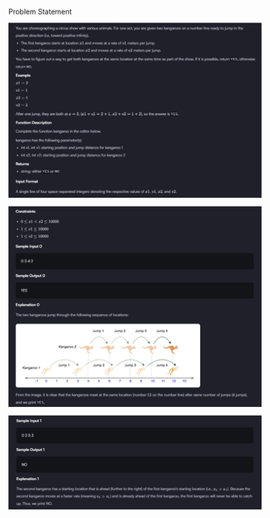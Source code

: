 Problem Statement

![alt text](/assets/1_Easy/14_Number%20Line%20Jumps/image.png)

![alt text](/assets/1_Easy/14_Number%20Line%20Jumps/image-1.png)

![alt text](/assets/1_Easy/14_Number%20Line%20Jumps/image-2.png)
